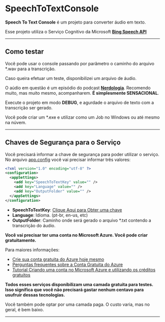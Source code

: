 # SpeechToTextConsole

**Speech To Text Console** é um projeto para converter áudio em texto.

Esse projeto utiliza o Serviço Cognitivo da Microsoft [**Bing Speech API**](https://azure.microsoft.com/en-us/services/cognitive-services/speech/)

---

## Como testar

Você pode usar o console passando por parâmetro o caminho do arquivo *.wav para a transcrição.

Caso queira efetuar um teste, disponibilizei um arquivo de áudio.

O aúdio em questão é um episódio do podcast [**Nerdologia**](https://jovemnerd.com.br/nerdologia/). Recomendo muito, mas muito mesmo, acompanharem. **É simplesmente SENSACIONAL**.

Execute o projeto em modo **DEBUG**, e agurdade o arquivo de texto com a transcrição ser gerado.

Você pode criar um *.exe e utilizar como um Job no Windows ou até mesmo na núvem.

---

## Chaves de Segurança para o Serviço

Você precisará informar a chave de segurança para poder utilizar o serviço.
No arquivo [app.config](https://github.com/angelobelchior/SpeechToTextConsole/blob/master/SpeechToTextConsole/app.config) você vai precisar informar três valores:

```xml
<?xml version="1.0" encoding="utf-8" ?>
<configuration>
  <appSettings>
    <add key="SpeechToTextKey" value="" />
    <add key="Language" value="" />
    <add key="OutputFolder" value="" />
  </appSettings>
</configuration>
```

* **SpeechToTextKey**: [Clique Aqui para Obter uma chave](https://azure.microsoft.com/en-us/try/cognitive-services/?api=speech-api)
* **Language**: Idioma. (pt-br, en-us, etc)
* **OutputFolder**: Caminho onde será gerado o arquivo *.txt contendo a transcrição do áudio.

**Você vai precisar ter uma conta no Microsoft Azure. Você pode criar gratuitamente.**

Para maiores informações:

* [Crie sua conta gratuita do Azure hoje mesmo](https://azure.microsoft.com/pt-br/free/)
* [Perguntas frequentes sobre a Conta Gratuita do Azure](https://azure.microsoft.com/pt-br/free/free-account-faq/)
* [Tutorial Criando uma conta no Microsoft Azure e utilizando os créditos gratuitos](https://www.youtube.com/watch?v=tAixhiHmphA)

**Todos esses serviços disponibilizam uma camada gratuita para testes. Isso significa que você não precisará gastar nenhum centavo para usufruir dessas tecnologias.**

Você também pode optar por uma camada paga. O custo varia, mas no geral, é bem baixo.

---

